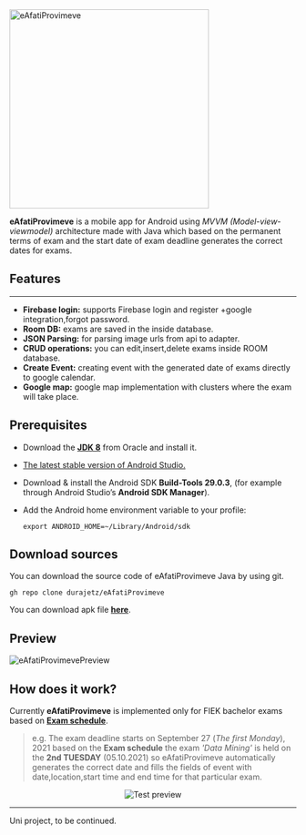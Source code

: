 <img src="https://images4.imagebam.com/ee/3a/1a/ME4808M_o.png" alt="eAfatiProvimeve" width="350"/>

**eAfatiProvimeve** is a mobile app for Android using *MVVM (Model-view-viewmodel)* architecture made with Java which based on the permanent terms of exam and the start date of exam deadline generates the correct dates for exams.

## Features
---
* **Firebase login:** supports Firebase login and register +google integration,forgot password.
* **Room DB:** exams are saved in the inside database.
* **JSON Parsing:** for parsing image urls from api to adapter.
* **CRUD operations:** you can edit,insert,delete exams inside ROOM database.
* **Create Event:** creating event with the generated date of exams directly to google calendar.
* **Google map:**  google map implementation with clusters where the exam will take place.


## Prerequisites

 * Download the [**JDK 8**](http://www.oracle.com/technetwork/java/javase/downloads/jdk8-downloads-2133151.html) from Oracle and install it.
 * [The latest stable version of Android Studio.](https://developer.android.com/studio/)
 * Download & install the Android SDK **Build-Tools 29.0.3**, (for example through Android Studio’s **Android SDK Manager**).
 * Add the Android home environment variable to your profile:
  
    ```
    export ANDROID_HOME=~/Library/Android/sdk
    ````

## Download sources

You can download the source code of eAfatiProvimeve Java by using git. 

```
gh repo clone durajetz/eAfatiProvimeve
```
You can download apk file **[here](https://github.com/durajetz/eAfatiProvimeve/raw/main/app/build/outputs/apk/debug/app-debug.apk)**.

## Preview
<img src="https://images4.imagebam.com/60/ac/84/ME48245_o.png" alt="eAfatiProvimevePreview" />

## How does it work?

Currently **eAfatiProvimeve** is implemented only for FIEK bachelor exams based on **[Exam schedule](https://fiek.uni-pr.edu/desk/inc/media/CFBB3C9D-3688-4C00-9CE8-397BB1FF12B2.pdf)**.

>e.g. The exam deadline starts on September 27 (*The first Monday*), 2021
based on the **Exam schedule** the exam *'Data Mining'* is held on the **2nd TUESDAY** (05.10.2021)
so eAfatiProvimeve automatically generates the correct date and fills the fields of event with date,location,start time and end time for that particular exam.

<p align="center">
  <img src="https://media3.giphy.com/media/vzFrPs1rhc9MV2j5RG/giphy.gif?cid=790b761187058c43228b6873a322bd27311c4b91b078bf7f&rid=giphy.gif&ct=g" alt="Test preview"/>
</p>

---
Uni project, to be continued.
